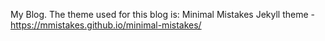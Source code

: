 My Blog.
The theme used for this blog is:
Minimal Mistakes Jekyll theme - https://mmistakes.github.io/minimal-mistakes/
